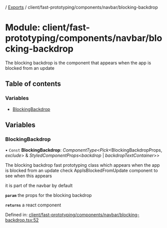 [](../README.md) / [Exports](../modules.md) / client/fast-prototyping/components/navbar/blocking-backdrop

# Module: client/fast-prototyping/components/navbar/blocking-backdrop

The blocking backdrop is the component that appears when the app is blocked from an update

## Table of contents

### Variables

- [BlockingBackdrop](client_fast_prototyping_components_navbar_blocking_backdrop.md#blockingbackdrop)

## Variables

### BlockingBackdrop

• `Const` **BlockingBackdrop**: *ComponentType*<*Pick*<BlockingBackdropProps, *exclude*\> & *StyledComponentProps*<*backdrop* \| *backdropTextContainer*\>\>

The blocking backdrop fast prototyping class which appears when the app is blocked
from an update check AppIsBlockedFromUpdate component to see when this appears

it is part of the navbar by default

**`param`** the props for the blocking backdrop

**`returns`** a react component

Defined in: [client/fast-prototyping/components/navbar/blocking-backdrop.tsx:52](https://github.com/onzag/itemize/blob/28218320/client/fast-prototyping/components/navbar/blocking-backdrop.tsx#L52)
